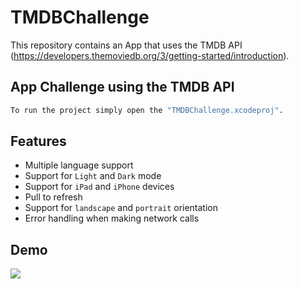 # TMDBChallenge
This repository contains an App that uses the TMDB API (https://developers.themoviedb.org/3/getting-started/introduction).

## App Challenge using the TMDB API

```bash
To run the project simply open the "TMDBChallenge.xcodeproj".
```

## Features

- Multiple language support
- Support for `Light` and `Dark` mode
- Support for `iPad` and `iPhone` devices
- Pull to refresh
- Support for `landscape` and `portrait` orientation
- Error handling when making network calls

## Demo

![](tmdb_demo.gif)
